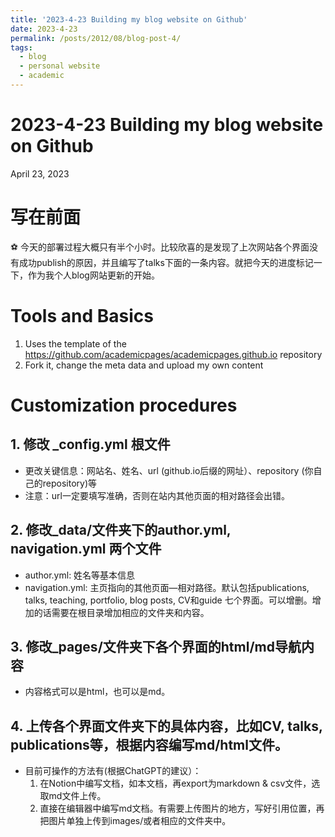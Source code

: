 ```yaml
---
title: '2023-4-23 Building my blog website on Github'
date: 2023-4-23
permalink: /posts/2012/08/blog-post-4/
tags:
  - blog
  - personal website
  - academic
---
```



# 2023-4-23 Building my blog website on Github

April 23, 2023 

# 写在前面

<aside>
⚽ 今天的部署过程大概只有半个小时。比较欣喜的是发现了上次网站各个界面没有成功publish的原因，并且编写了talks下面的一条内容。就把今天的进度标记一下，作为我个人blog网站更新的开始。

</aside>

# Tools and Basics

1. Uses the template of the https://github.com/academicpages/academicpages.github.io repository
2. Fork it, change the meta data and upload my own content

# Customization procedures

## 1. 修改 _config.yml 根文件
  
  - 更改关键信息：网站名、姓名、url (github.io后缀的网址）、repository (你自己的repository)等
  - 注意：url一定要填写准确，否则在站内其他页面的相对路径会出错。



## 2. 修改_data/文件夹下的author.yml, navigation.yml 两个文件

  - author.yml: 姓名等基本信息
  - navigation.yml: 主页指向的其他页面—相对路径。默认包括publications, talks, teaching, portfolio, blog posts, CV和guide 七个界面。可以增删。增加的话需要在根目录增加相应的文件夹和内容。



## 3. 修改_pages/文件夹下各个界面的html/md导航内容

  - 内容格式可以是html，也可以是md。


## 4. 上传各个界面文件夹下的具体内容，比如CV, talks, publications等，根据内容编写md/html文件。

  - 目前可操作的方法有(根据ChatGPT的建议）：
    1. 在Notion中编写文档，如本文档，再export为markdown & csv文件，选取md文件上传。
    2. 直接在编辑器中编写md文档。有需要上传图片的地方，写好引用位置，再把图片单独上传到images/或者相应的文件夹中。

